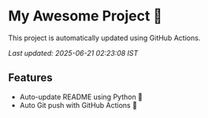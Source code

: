 # My Awesome Project 🚀

This project is automatically updated using GitHub Actions.

_Last updated: 2025-06-21 02:23:08 IST_

## Features
- Auto-update README using Python 🐍
- Auto Git push with GitHub Actions 🤖
